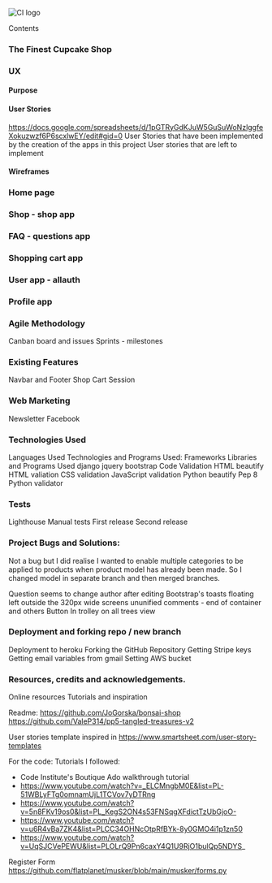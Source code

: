 ![CI logo](https://codeinstitute.s3.amazonaws.com/fullstack/ci_logo_small.png)


Contents
### The Finest Cupcake Shop
### UX
#### Purpose
#### User Stories
https://docs.google.com/spreadsheets/d/1pGTRyGdKJuW5GuSuWoNzlggfeXokuzwzf6P6scxlwEY/edit#gid=0 
User Stories that have been implemented by the creation of the apps in this project
User stories that are left to implement
#### Wireframes
### Home page
### Shop - shop app
### FAQ - questions app
### Shopping cart app
### User app - allauth
### Profile app

### Agile Methodology
Canban board and issues
Sprints - milestones

### Existing Features
Navbar and Footer
Shop
Cart
Session 

### Web Marketing
Newsletter
Facebook

### Technologies Used
Languages Used
Technologies and Programs Used:
Frameworks Libraries and Programs Used
django
jquery
bootstrap
Code Validation
HTML beautify
HTML valiation
CSS validation
JavaScript validation
Python beautify
Pep 8
Python validator
### Tests
Lighthouse
Manual tests
First release
Second release
### Project Bugs and Solutions:

Not a bug but I did realise I wanted to enable multiple categories to be applied to products when product model has already been made. So I changed model in separate branch and then merged branches.



Question seems to change author after editing
Bootstrap's toasts floating left outside the 320px wide screens
ununified comments - end of container and others
Button In trolley on all trees view
### Deployment and forking repo / new branch
Deployment to heroku
Forking the GitHub Repository
Getting Stripe keys
Getting email variables from gmail
Setting AWS bucket



### Resources, credits and acknowledgements. 
Online resources
Tutorials and inspiration

Readme: 
https://github.com/JoGorska/bonsai-shop
https://github.com/ValeP314/pp5-tangled-treasures-v2

User stories template inspired in https://www.smartsheet.com/user-story-templates

For the code: 
Tutorials I followed:

- Code Institute's Boutique Ado walkthrough tutorial
- https://www.youtube.com/watch?v=_ELCMngbM0E&list=PL-51WBLyFTg0omnamUjL1TCVov7yDTRng
- https://www.youtube.com/watch?v=5n8FKv19os0&list=PL_KegS2ON4s53FNSqgXFdictTzUbGjoO-
- https://www.youtube.com/watch?v=u6R4vBa7ZK4&list=PLCC34OHNcOtpRfBYk-8y0GMO4i1p1zn50
- https://www.youtube.com/watch?v=UqSJCVePEWU&list=PLOLrQ9Pn6caxY4Q1U9RjO1bulQp5NDYS_


Register Form
https://github.com/flatplanet/musker/blob/main/musker/forms.py